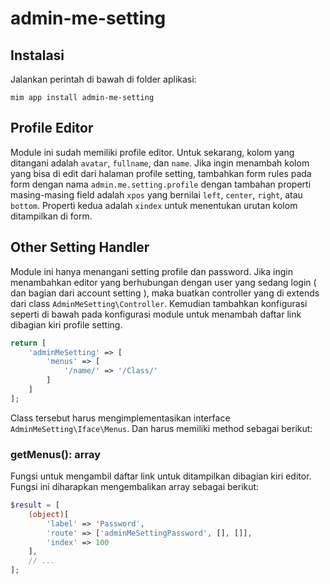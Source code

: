 # admin-me-setting

## Instalasi

Jalankan perintah di bawah di folder aplikasi:

```
mim app install admin-me-setting
```

## Profile Editor

Module ini sudah memiliki profile editor. Untuk sekarang, kolom yang ditangani adalah `avatar`,
`fullname`, dan `name`. Jika ingin menambah kolom yang bisa di edit dari halaman profile setting,
tambahkan form rules pada form dengan nama `admin.me.setting.profile` dengan tambahan properti
masing-masing field adalah `xpos` yang bernilai `left`, `center`, `right`, atau `bottom`. Properti
kedua adalah `xindex` untuk menentukan urutan kolom ditampilkan di form.

## Other Setting Handler

Module ini hanya menangani setting profile dan password. Jika ingin menambahkan editor yang berhubungan
dengan user yang sedang login ( dan bagian dari account setting ), maka buatkan controller yang di extends
dari class `AdminMeSetting\Controller`. Kemudian tambahkan konfigurasi seperti di bawah pada konfigurasi
module untuk menambah daftar link dibagian kiri profile setting.

```php
return [
    'adminMeSetting' => [
        'menus' => [
            '/name/' => '/Class/'
        ]
    ]
];
```

Class tersebut harus mengimplementasikan interface `AdminMeSetting\Iface\Menus`. Dan harus memiliki method
sebagai berikut:

### getMenus(): array

Fungsi untuk mengambil daftar link untuk ditampilkan dibagian kiri editor. Fungsi ini diharapkan mengembalikan
array sebagai berikut:

```php
$result = [
    (object)[
        'label' => 'Password',
        'route' => ['adminMeSettingPassword', [], []],
        'index' => 100
    ],
    // ...
];
```
